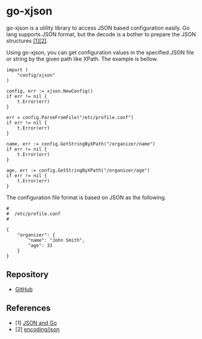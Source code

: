 # go-xjson

go-xjson is a utility library to access JSON based configuration easily. Go lang supports JSON format, but the decode is a bother to prepare the JSON structures [[1]][json-go][[2]][encoding-json].

Using go-xjson, you can get configuration values in the specified JSON file or string by the given path like XPath. The example is bellow.

```
import (
	"config/xjson"
)

config, err := xjson.NewConfig()
if err != nil {
	t.Error(err)
}

err = config.ParseFromFile("/etc/profile.conf")
if err != nil {
	t.Error(err)
}

name, err := config.GetStringByXPath("/organizer/name")
if err != nil {
	t.Error(err)
}

age, err := config.GetStringByXPath("/organizer/age")
if err != nil {
	t.Error(err)
}
```

The configuration file format is based on JSON as the following.

```
#
#  /etc/profile.conf
#

{
	"organizer": {
		"name": "John Smith",
		"age": 33
	}
}
```

## Repository

- [GitHub](https://github.com/cybergarage/go-xjson)

## References

- [1] [JSON and Go][json-go]
- [2] [encoding/json][encoding-json]

[json-go]: http://blog.golang.org/json-and-go
[encoding-json]: http://golang.org/pkg/encoding/json/
